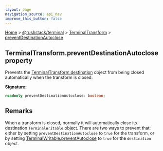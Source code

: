 ```yaml
---
layout: page
navigation_source: api_nav
improve_this_button: false
---
```



[Home](./index.md) &gt; [@rushstack/terminal](./terminal.md) &gt; [TerminalTransform](./terminal.terminaltransform.md) &gt; [preventDestinationAutoclose](./terminal.terminaltransform.preventdestinationautoclose.md)

## TerminalTransform.preventDestinationAutoclose property

Prevents the [TerminalTransform.destination](./terminal.terminaltransform.destination.md) object from being closed automatically when the transform is closed.

<b>Signature:</b>

```typescript
readonly preventDestinationAutoclose: boolean;
```

## Remarks

When a transform is closed, normally it will automatically close its destination `TerminalWritable` object. There are two ways to prevent that: either by setting `preventDestinationAutoclose` to `true` for the transform, or by setting [TerminalWritable.preventAutoclose](./terminal.terminalwritable.preventautoclose.md) to `true` for the `destination` object.
